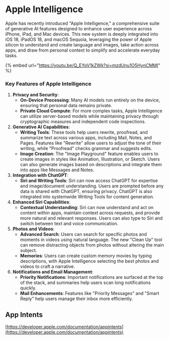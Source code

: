 # Apple Intelligence

Apple has recently introduced "Apple Intelligence," a comprehensive suite of generative AI features designed to enhance user experience across iPhone, iPad, and Mac devices. This new system is deeply integrated into iOS 18, iPadOS 18, and macOS Sequoia, leveraging the power of Apple silicon to understand and create language and images, take action across apps, and draw from personal context to simplify and accelerate everyday tasks.

{% embed url="https://youtu.be/Q_EYoV1kZWk?si=mzdUnu1O5HynCMMI" %}

### Key Features of Apple Intelligence

1. **Privacy and Security**:
   * **On-Device Processing**: Many AI models run entirely on the device, ensuring that personal data remains private.
   * **Private Cloud Compute**: For more complex tasks, Apple Intelligence can utilize server-based models while maintaining privacy through cryptographic measures and independent code inspections.
2. **Generative AI Capabilities**:
   * **Writing Tools**: These tools help users rewrite, proofread, and summarize text across various apps, including Mail, Notes, and Pages. Features like "Rewrite" allow users to adjust the tone of their writing, while "Proofread" checks grammar and suggests edits.
   * **Image Creation**: The "Image Playground" feature enables users to create images in styles like Animation, Illustration, or Sketch. Users can also generate images based on descriptions and integrate them into apps like Messages and Notes.
3. **Integration with ChatGPT**:
   * **Siri and Writing Tools**: Siri can now access ChatGPT for expertise and image/document understanding. Users are prompted before any data is shared with ChatGPT, ensuring privacy. ChatGPT is also integrated into systemwide Writing Tools for content generation.
4. **Enhanced Siri Capabilities**:
   * **Contextual Understanding**: Siri can now understand and act on content within apps, maintain context across requests, and provide more natural and relevant responses. Users can also type to Siri and switch between text and voice communication.
5. **Photos and Videos**:
   * **Advanced Search**: Users can search for specific photos and moments in videos using natural language. The new "Clean Up" tool can remove distracting objects from photos without altering the main subject.
   * **Memories**: Users can create custom memory movies by typing descriptions, with Apple Intelligence selecting the best photos and videos to craft a narrative.
6. **Notifications and Email Management**:
   * **Priority Notifications**: Important notifications are surfaced at the top of the stack, and summaries help users scan long notifications quickly.
   * **Mail Enhancements**: Features like "Priority Messages" and "Smart Reply" help users manage their inbox more efficiently.



## App Intents

[https://developer.apple.com/documentation/appintents](https://developer.apple.com/documentation/appintents)



